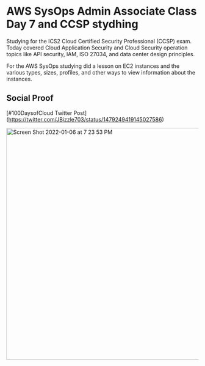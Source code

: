 # AWS SysOps Admin Associate Class Day 7 and CCSP stydhing

Studying for the ICS2 Cloud Certified Security Professional (CCSP) exam. Today covered Cloud Application Security and Cloud Security operation topics like API security, IAM, ISO 27034, and data center design principles. 

For the AWS SysOps studying did a lesson on EC2 instances and the various types, sizes, profiles, and other ways to view information about the instances.

## Social Proof

[#100DaysofCloud Twitter Post] (https://twitter.com/JBizzle703/status/1479249419145027586)


<img width="607" alt="Screen Shot 2022-01-06 at 7 23 53 PM" src="https://user-images.githubusercontent.com/90277861/148471161-adf60c52-df75-46b5-8859-a870e8a67c60.png">
